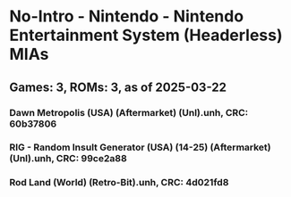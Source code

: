 # No-Intro - Nintendo - Nintendo Entertainment System (Headerless) MIAs
## Games: 3, ROMs: 3, as of 2025-03-22

### Dawn Metropolis (USA) (Aftermarket) (Unl).unh, CRC: 60b37806
### RIG - Random Insult Generator (USA) (14-25) (Aftermarket) (Unl).unh, CRC: 99ce2a88
### Rod Land (World) (Retro-Bit).unh, CRC: 4d021fd8
